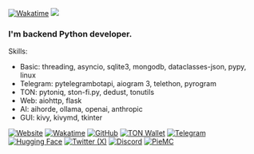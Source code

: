[![Wakatime](https://wakatime.com/badge/user/ca0cb219-088f-4a29-9d00-140073eea462.svg)](https://wakatime.com/@ca0cb219-088f-4a29-9d00-140073eea462)
![](https://komarev.com/ghpvc/?username=lapismyt&color=blue)

### I'm backend Python developer.

Skills:
- Basic: threading, asyncio, sqlite3, mongodb, dataclasses-json, pypy, linux
- Telegram: pytelegrambotapi, aiogram 3, telethon, pyrogram
- TON: pytoniq, ston-fi.py, dedust, tonutils
- Web: aiohttp, flask
- AI: aihorde, ollama, openai, anthropic
- GUI: kivy, kivymd, tkinter

[![Website](https://img.shields.io/badge/Website-gray?logo=flask)](http://lapismyt.lol)
[![Wakatime](https://img.shields.io/badge/Wakatime-gray?logo=wakatime)](https://wakatime.com/@LapisMYT)
[![GitHub](https://img.shields.io/badge/GitHub-gray?logo=github)](https://github.com/lapismyt)
[![TON Wallet](https://img.shields.io/badge/TON_Wallet-gray?logo=ton)]([https://ton.org](https://tonviewer.com/ton-lapismyt.ton))
[![Telegram](https://img.shields.io/badge/Telegram-gray?logo=telegram)](https://t.me/LapisMYT)
[![Hugging Face](https://img.shields.io/badge/Hugging_Face-gray?logo=hugging-face)]([https://huggingface.co](https://huggingface.co/lapismyt))
[![Twitter (X)](https://img.shields.io/badge/Twitter_(X)-gray?logo=x)](https://x.com/LapisMYT)
[![Discord](https://img.shields.io/badge/Discord-gray?logo=discord)](http://discord.com/users/965869347602067467)
[![PieMC](https://img.shields.io/badge/🍰_PieMC-gray)](https://github.com/PieMC-Dev/PieMC)
